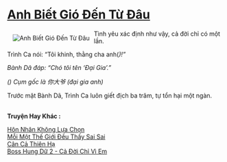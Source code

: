 <a href="https://utruyen.com/anh-biet-gio-den-tu-dau/1852/" title="Anh Biết Gió Đến Từ Đâu"><h1>Anh Biết Gió Đến Từ Đâu</h1></a><div style="display:table"><img align="right" style="float: left; padding: 10px;" src="https://utruyen.com/images/story/200x260/anh-biet-gio-den-tu-dau.jpg" alt="Anh Biết Gió Đến Từ Đâu">Tình yêu xác định như vậy, cả đời chỉ có một lần.<p></p>Trình Ca nói: “Tôi khinh, thằng cha anh(*)!”<p></p>Bành Dã đáp: “Chó tôi tên ‘Đại Gia’.”<p></p><em>(*) Cụm gốc là 你大爷 (đại gia anh)</em><p></p>Trước mặt Bành Dã, Trình Ca luôn giết địch ba trăm, tự tổn hại một ngàn.</div><p><br><b>Truyện Hay Khác :</b></p><a href="https://utruyen.com/hon-nhan-khong-lua-chon/11582/" alt="Hôn Nhân Không Lựa Chọn">Hôn Nhân Không Lựa Chọn</a><br/><a href="https://dammyh.wordpress.com/2019/11/07/moi-mot-the-gioi-deu-thay-sai-sai/" alt="Mỗi Một Thế Giới Đều Thấy Sai Sai">Mỗi Một Thế Giới Đều Thấy Sai Sai</a><br/><a href="https://github.com/quanluxury/truyenhot/tree/master/truyenhay/17518/" alt="Cân Cả Thiên Hạ">Cân Cả Thiên Hạ</a><br/><a href="https://github.com/quanluxury/truyenhot/tree/master/truyenhay/16858/" alt="Boss Hung Dữ 2 - Cả Đời Chỉ Vì Em">Boss Hung Dữ 2 - Cả Đời Chỉ Vì Em</a><br/>
